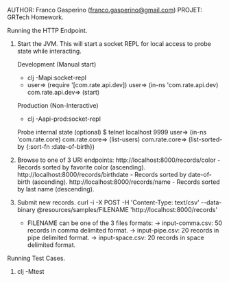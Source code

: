 

AUTHOR: Franco Gasperino (franco.gasperino@gmail.com)
PROJET: GRTech Homework.

Running the HTTP Endpoint.

  1. Start the JVM. This will start a socket REPL for local access to probe state while interacting.

     Development (Manual start)
     * clj -Mapi:socket-repl
     * user=> (require '[com.rate.api.dev])
       user=> (in-ns 'com.rate.api.dev)
       com.rate.api.dev=> (start)

     Production (Non-Interactive)
     * clj -Aapi-prod:socket-repl

     Probe internal state (optional)
       $ telnet localhost 9999
       user=> (in-ns 'com.rate.core)
       com.rate.core=> (list-users)
       com.rate.core=> (list-sorted-by {:sort-fn :date-of-birth})

  2. Browse to one of 3 URI endpoints:
     http://localhost:8000/records/color - Records sorted by favorite color (ascending).
     http://localhost:8000/records/birthdate - Records sorted by date-of-birth (ascending).
     http://localhost:8000/records/name - Records sorted by last name (descending).

  3. Submit new records.
     curl -i -X POST -H 'Content-Type: text/csv' --data-binary @resources/samples/FILENAME 'http://localhost:8000/records'
      - FILENAME can be one of the 3 files formats:
         -> input-comma.csv: 50 records in comma delimited format.
         -> input-pipe.csv: 20 records in pipe delimited format.
         -> input-space.csv: 20 records in space delimited format.

Running Test Cases.

  1. clj -Mtest

